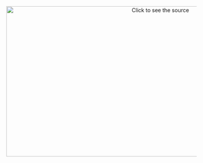 <!-- https://stackoverflow.com/questions/51956361/custom-css-file-for-readme-md-in-a-github-repo -->
<div align="center">
	<a href="https://github.com/MoDavid1964/MoDavid1964/blame/main/modavid.svg">
		<img src="header.svg" width="800" height="400" alt="Click to see the source">
	</a>
</div>